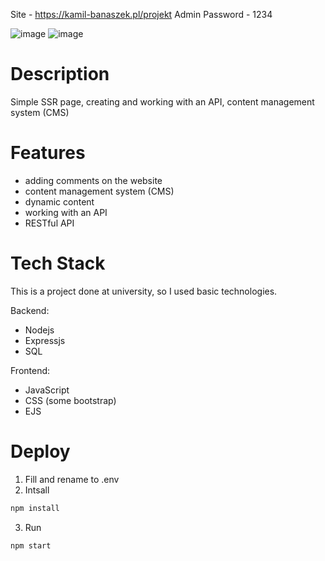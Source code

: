 Site - https://kamil-banaszek.pl/projekt Admin Password - 1234

![image](https://github.com/Cr3ativeCod3r/SSR-with-CMS-site/assets/117399144/f0eb65d9-5cb4-44b0-bf52-86ce7af40c8d)
![image](https://github.com/Cr3ativeCod3r/SSR-with-CMS-site/assets/117399144/d97c116a-01b5-4a72-9320-e69cd781a022)


# Description 
Simple SSR page, creating and working with an API, content management system (CMS)

# Features
- adding comments on the website
- content management system (CMS)
- dynamic content
- working with an API
- RESTful API

# Tech Stack
This is a project done at university, so I used basic technologies.

Backend:
- Nodejs
- Expressjs
- SQL

Frontend:
- JavaScript
- CSS (some bootstrap)
- EJS

# Deploy

1. Fill and rename to .env
2. Intsall
```bash
npm install
```
3. Run
```bash
npm start
```
